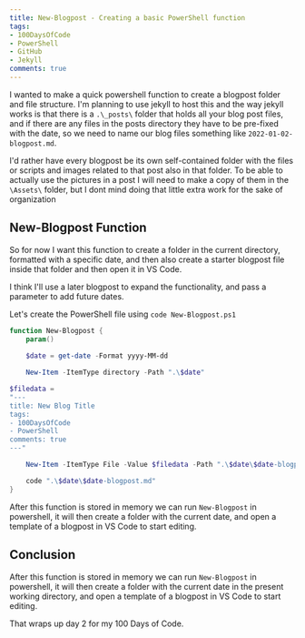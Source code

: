 ```yaml
---
title: New-Blogpost - Creating a basic PowerShell function
tags:
- 100DaysOfCode
- PowerShell
- GitHub
- Jekyll
comments: true
---
```


I wanted to make a quick powershell function to create a blogpost folder and file structure.  I'm planning to use jekyll to host this and the way jekyll works is that there is a `.\_posts\` folder that holds all your blog post files, and if there are any files in the posts directory they have to be pre-fixed with the date, so we need to name our blog files something like `2022-01-02-blogpost.md`.  

I'd rather have every blogpost be its own self-contained folder with the files or scripts and images related to that post also in that folder. To be able to actually use the pictures in a post I will need to make a copy of them in the `\Assets\` folder, but I dont mind doing that little extra work for the sake of organization

## New-Blogpost Function

So for now I want this function to create a folder in the current directory, formatted with a specific date, and then also create a starter blogpost file inside that folder and then open it in VS Code.

I think I'll use a later blogpost to expand the functionality, and pass a parameter to add future dates.

Let's create the PowerShell file using `code New-Blogpost.ps1`

```powershell
function New-Blogpost {
    param()
    
    $date = get-date -Format yyyy-MM-dd

    New-Item -ItemType directory -Path ".\$date"

$filedata = 
"---
title: New Blog Title
tags:
- 100DaysOfCode
- PowerShell
comments: true
---"

    New-Item -ItemType File -Value $filedata -Path ".\$date\$date-blogpost.md"

    code ".\$date\$date-blogpost.md"
}
```

After this function is stored in memory we can run `New-Blogpost` in powershell, it will then create a folder with the current date, and open a template of a blogpost in VS Code to start editing.

## Conclusion

After this function is stored in memory we can run `New-Blogpost` in powershell, it will then create a folder with the current date in the present working directory, and open a template of a blogpost in VS Code to start editing.

That wraps up day 2 for my 100 Days of Code.
